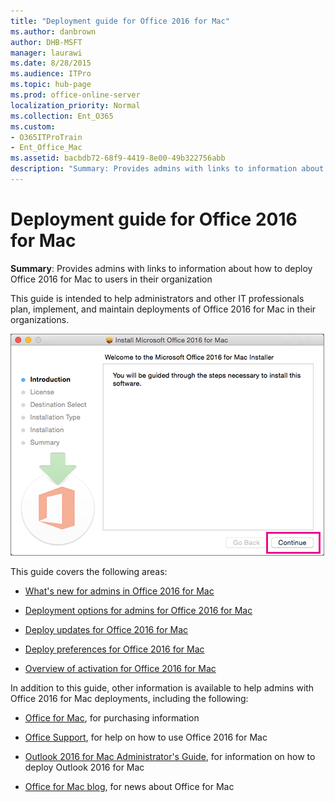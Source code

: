 ```yaml
---
title: "Deployment guide for Office 2016 for Mac"
ms.author: danbrown
author: DHB-MSFT
manager: laurawi
ms.date: 8/28/2015
ms.audience: ITPro
ms.topic: hub-page
ms.prod: office-online-server
localization_priority: Normal
ms.collection: Ent_O365
ms.custom:
- O365ITProTrain
- Ent_Office_Mac
ms.assetid: bacbdb72-68f9-4419-8e00-49b322756abb
description: "Summary: Provides admins with links to information about how to deploy Office 2016 for Mac to users in their organization"
---
```


# Deployment guide for Office 2016 for Mac

 **Summary**: Provides admins with links to information about how to deploy Office 2016 for Mac to users in their organization
  
This guide is intended to help administrators and other IT professionals plan, implement, and maintain deployments of Office 2016 for Mac in their organizations.
  
![First Mac 2016 installation screen with "Continue" highlighted](../images/0daa1e2c-48cf-4aac-961b-04331b5a4c17.png)
  
This guide covers the following areas:
  
- [What's new for admins in Office 2016 for Mac](what-s-new-for-admins-in-office-for-mac.md)
    
- [Deployment options for admins for Office 2016 for Mac](deployment-options-for-office-for-mac.md)
    
- [Deploy updates for Office 2016 for Mac](deploy-updates-for-office-for-mac.md)
    
- [Deploy preferences for Office 2016 for Mac](deploy-preferences-for-office-for-mac.md)
    
- [Overview of activation for Office 2016 for Mac](overview-of-activation-for-office-for-mac.md)
    
In addition to this guide, other information is available to help admins with Office 2016 for Mac deployments, including the following:
  
- [Office for Mac](https://products.office.com/mac), for purchasing information
    
- [Office Support](https://support.office.com), for help on how to use Office 2016 for Mac
    
- [Outlook 2016 for Mac Administrator's Guide](http://technet.microsoft.com/library/fbb0c902-c67c-494e-9cfb-ddc317477f26.aspx), for information on how to deploy Outlook 2016 for Mac
    
- [Office for Mac blog](https://blogs.office.com/mac/), for news about Office for Mac
    

